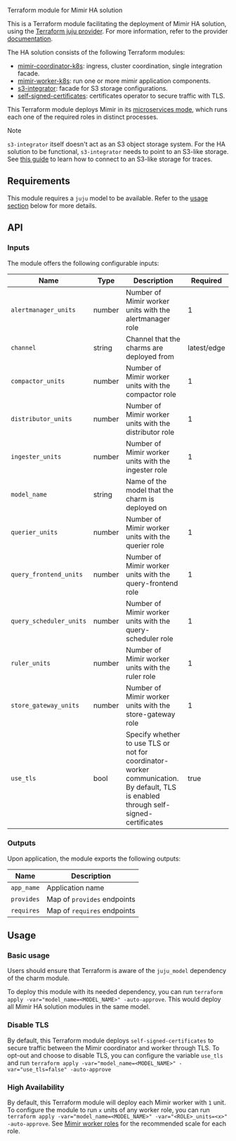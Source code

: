 Terraform module for Mimir HA solution

This is a Terraform module facilitating the deployment of Mimir HA solution, using the [Terraform juju provider](https://github.com/juju/terraform-provider-juju/). For more information, refer to the provider [documentation](https://registry.terraform.io/providers/juju/juju/latest/docs). 

The HA solution consists of the following Terraform modules:
- [mimir-coordinator-k8s](https://github.com/canonical/mimir-coordinator-k8s-operator): ingress, cluster coordination, single integration facade.
- [mimir-worker-k8s](https://github.com/canonical/mimir-worker-k8s-operator): run one or more mimir application components.
- [s3-integrator](https://github.com/canonical/s3-integrator): facade for S3 storage configurations.
- [self-signed-certificates](https://github.com/canonical/self-signed-certificates-operator): certificates operator to secure traffic with TLS.

This Terraform module deploys Mimir in its [microservices mode](https://grafana.com/docs/mimir/latest/references/architecture/deployment-modes/#microservices-mode), which runs each one of the required roles in distinct processes.


> [!NOTE]  
> `s3-integrator` itself doesn't act as an S3 object storage system. For the HA solution to be functional, `s3-integrator` needs to point to an S3-like storage. See [this guide](https://discourse.charmhub.io/t/cos-lite-docs-set-up-minio/15211) to learn how to connect to an S3-like storage for traces.

## Requirements
This module requires a `juju` model to be available. Refer to the [usage section](#usage) below for more details.

## API

### Inputs
The module offers the following configurable inputs:

| Name | Type | Description | Required |
| - | - | - | - |
| `alertmanager_units`| number | Number of Mimir worker units with the alertmanager role | 1 |
| `channel`| string | Channel that the charms are deployed from | latest/edge |
| `compactor_units`| number | Number of Mimir worker units with the compactor role | 1 |
| `distributor_units`| number | Number of Mimir worker units with the distributor role | 1 |
| `ingester_units`| number | Number of Mimir worker units with the ingester role | 1 |
| `model_name`| string | Name of the model that the charm is deployed on |  |
| `querier_units`| number | Number of Mimir worker units with the querier role | 1 |
| `query_frontend_units`| number | Number of Mimir worker units with the query-frontend role | 1 |
| `query_scheduler_units`| number | Number of Mimir worker units with the query-scheduler role | 1 |
| `ruler_units`| number | Number of Mimir worker units with the ruler role | 1 |
| `store_gateway_units`| number | Number of Mimir worker units with the store-gateway role | 1 |
| `use_tls`| bool | Specify whether to use TLS or not for coordinator-worker communication. By default, TLS is enabled through self-signed-certificates | true |

### Outputs
Upon application, the module exports the following outputs:

| Name | Description |
| - | - |
| `app_name`|  Application name |
| `provides`| Map of `provides` endpoints |
| `requires`|  Map of `requires` endpoints |

## Usage


### Basic usage

Users should ensure that Terraform is aware of the `juju_model` dependency of the charm module.

To deploy this module with its needed dependency, you can run `terraform apply -var="model_name=<MODEL_NAME>" -auto-approve`. This would deploy all Mimir HA solution modules in the same model.

### Disable TLS

By default, this Terraform module deploys `self-signed-certificates` to secure traffic between the Mimir coordinator and worker through TLS. To opt-out and choose to disable TLS, you can configure the variable `use_tls` and run `terraform apply -var="model_name=<MODEL_NAME>" -var="use_tls=false" -auto-approve`

### High Availability 

By default, this Terraform module will deploy each Mimir worker with `1` unit. To configure the module to run `x` units of any worker role, you can run `terraform apply -var="model_name=<MODEL_NAME>" -var="<ROLE>_units=<x>" -auto-approve`.
See [Mimir worker roles](https://discourse.charmhub.io/t/mimir-worker-roles/15484) for the recommended scale for each role.

